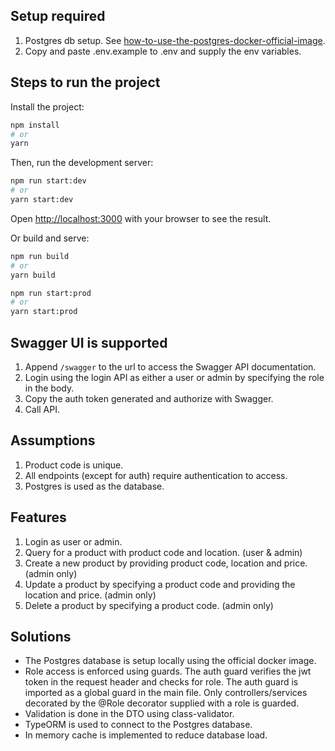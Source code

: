 ## Setup required

1. Postgres db setup. See [how-to-use-the-postgres-docker-official-image](https://www.docker.com/blog/how-to-use-the-postgres-docker-official-image/).
2. Copy and paste .env.example to .env and supply the env variables.

## Steps to run the project

Install the project:

```bash
npm install
# or
yarn
```

Then, run the development server:

```bash
npm run start:dev
# or
yarn start:dev
```

Open [http://localhost:3000](http://localhost:3000) with your browser to see the result.

Or build and serve:

```bash
npm run build
# or
yarn build
```

```bash
npm run start:prod
# or
yarn start:prod
```

## Swagger UI is supported

1. Append `/swagger` to the url to access the Swagger API documentation.
2. Login using the login API as either a user or admin by specifying the role in the body.
3. Copy the auth token generated and authorize with Swagger.
4. Call API.

## Assumptions

1. Product code is unique.
2. All endpoints (except for auth) require authentication to access.
3. Postgres is used as the database.

## Features

1. Login as user or admin.
2. Query for a product with product code and location. (user & admin)
3. Create a new product by providing product code, location and price. (admin only)
4. Update a product by specifying a product code and providing the location and price. (admin only)
5. Delete a product by specifying a product code. (admin only)

## Solutions

-   The Postgres database is setup locally using the official docker image.
-   Role access is enforced using guards. The auth guard verifies the jwt token in the request header and checks for role. The auth guard is imported as a global guard in the main file. Only controllers/services decorated by the @Role decorator supplied with a role is guarded.
-   Validation is done in the DTO using class-validator.
-   TypeORM is used to connect to the Postgres database.
- In memory cache is implemented to reduce database load.
